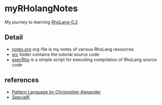 myRHolangNotes
===
My journey to learning [RhoLang-0.2](https://developer.rchain.coop/rholang-spec-0.2.pdf)

## Detail
- [notes.org](./notes.org) org-file is my notes of various RhoLang resources.  
- [src](./src) folder contains the tutorial source code
- [execRho](./src/execRho.sh) is a simple script for executing compilation of RhoLang source code

## references 
- [Pattern Language by Christopher Alexander](http://library.uniteddiversity.coop/Ecological_Building/A_Pattern_Language.pdf)
- [SpecialK](https://drive.google.com/open?id=1aM5OIJWOyW89rHdUg6d9-YVbItdtxxiosP_fXZQaRdg)

